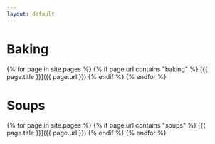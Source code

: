 ```yaml
---
layout: default
---
```


# Baking

{% for page in site.pages %}
{% if page.url contains "baking"  %}
[{{ page.title }}]({{ page.url }})
{% endif %}
{% endfor %}


# Soups

{% for page in site.pages %}
{% if page.url contains "soups"  %}
[{{ page.title }}]({{ page.url }})
{% endif %}
{% endfor %}
